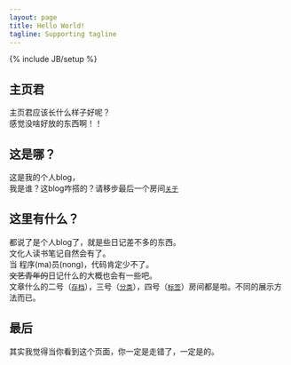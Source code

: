```yaml
---
layout: page
title: Hello World!
tagline: Supporting tagline
---
```

{% include JB/setup %}

主页君
---
主页君应该长什么样子好呢？<br>
感觉没啥好放的东西啊！！<br>

这是哪？
---
这是我的个人blog，<br>我是谁？这blog咋搭的？请移步最后一个房间[`关于`](/about.html)

这里有什么？
---
都说了是个人blog了，就是些日记差不多的东西。<br>
文化人读书笔记自然会有了。<br>
当 程序(ma)员(nong)，代码肯定少不了。<br>
<del>文艺青年的</del>日记什么的大概也会有一些吧。<br>
文章什么的二号（[`存档`](/archive.html)），三号（[`分类`](/categories.html)），四号（[`标签`](/tags.html)）房间都是啦。不同的展示方法而已。

最后
---
其实我觉得当你看到这个页面，你一定是走错了，一定是的。
